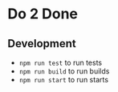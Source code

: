 # Do 2 Done

## Development
-  `npm run test` to run tests
- `npm run build` to run builds
- `npm run start` to run starts